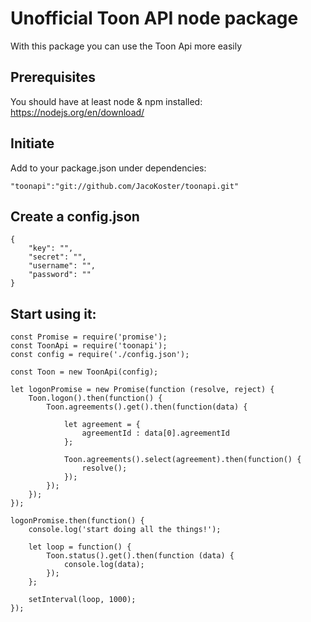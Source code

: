 # Unofficial Toon API node package
       
With this package you can use the Toon Api more easily

## Prerequisites

You should have at least node & npm installed: <https://nodejs.org/en/download/>

## Initiate

Add to your package.json under dependencies:

```
"toonapi":"git://github.com/JacoKoster/toonapi.git"
```

## Create a config.json

```
{
    "key": "",
    "secret": "",
    "username": "",
    "password": ""
}
```

## Start using it:

```
const Promise = require('promise');
const ToonApi = require('toonapi');
const config = require('./config.json');

const Toon = new ToonApi(config);

let logonPromise = new Promise(function (resolve, reject) {
    Toon.logon().then(function() {
        Toon.agreements().get().then(function(data) {

            let agreement = {
                agreementId : data[0].agreementId
            };

            Toon.agreements().select(agreement).then(function() {
                resolve();
            });
        });
    });
});

logonPromise.then(function() {
    console.log('start doing all the things!');

    let loop = function() {
        Toon.status().get().then(function (data) {
            console.log(data);
        });
    };

    setInterval(loop, 1000);
});

```
